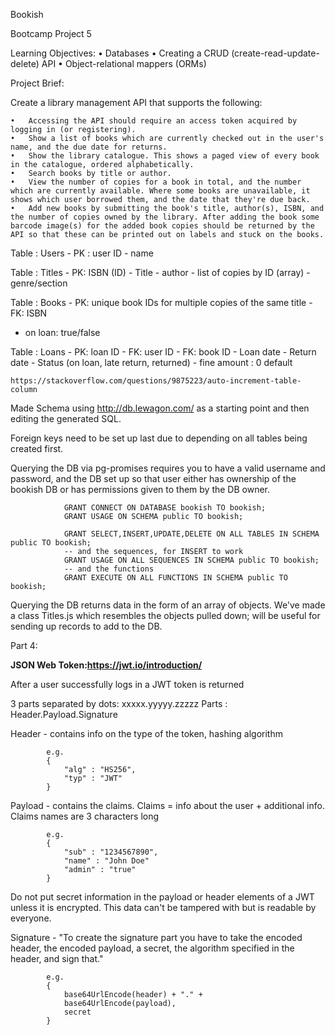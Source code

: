 Bookish

Bootcamp Project 5

Learning Objectives:
	•	Databases
	•	Creating a CRUD (create-read-update-delete) API
	•	Object-relational mappers (ORMs)


Project Brief:

Create a library management API that supports the following:

	•	Accessing the API should require an access token acquired by logging in (or registering).
	•	Show a list of books which are currently checked out in the user's name, and the due date for returns.
	•	Show the library catalogue. This shows a paged view of every book in the catalogue, ordered alphabetically.
	•	Search books by title or author.
	•	View the number of copies for a book in total, and the number which are currently available. Where some books are unavailable, it shows which user borrowed them, and the date that they're due back.
	•	Add new books by submitting the book's title, author(s), ISBN, and the number of copies owned by the library. After adding the book some barcode image(s) for the added book copies should be returned by the API so that these can be printed out on labels and stuck on the books.


Table : Users
	- PK : user ID
	- name

Table : Titles
 	- PK: ISBN (ID)
	- Title
	- author
	- list of copies by ID (array)
	- genre/section

Table : Books
	- PK: unique book IDs for multiple copies of the same title
	- FK: ISBN
  - on loan: true/false

Table : Loans
	- PK: loan ID
	- FK: user ID
	- FK: book ID
	- Loan date
	- Return date
	- Status (on loan, late return, returned)
	- fine amount : 0 default




	https://stackoverflow.com/questions/9875223/auto-increment-table-column


Made Schema using http://db.lewagon.com/ as a starting point and then editing the generated SQL.

Foreign keys need to be set up last due to depending on all tables being created first.

Querying the DB via pg-promises requires you to have a valid username and password, and the DB set up so that user either has ownership of the bookish DB or has permissions given to them by the DB owner.

				GRANT CONNECT ON DATABASE bookish TO bookish;
				GRANT USAGE ON SCHEMA public TO bookish;

				GRANT SELECT,INSERT,UPDATE,DELETE ON ALL TABLES IN SCHEMA public TO bookish;
				-- and the sequences, for INSERT to work
				GRANT USAGE ON ALL SEQUENCES IN SCHEMA public TO bookish;
				-- and the functions
				GRANT EXECUTE ON ALL FUNCTIONS IN SCHEMA public TO bookish;

Querying the DB returns data in the form of an array of objects. We've made a class Titles.js which resembles the objects pulled down; will be useful for sending up records to add to the DB.



Part 4:

**JSON Web Token:https://jwt.io/introduction/**

After a user successfully logs in a JWT token is returned


3 parts separated by dots: xxxxx.yyyyy.zzzzz
Parts : Header.Payload.Signature

Header - contains info on the type of the token, hashing algorithm

			e.g.
			{
				"alg" : "HS256",
				"typ" : "JWT"
			}

Payload - contains the claims.
					Claims = info about the user + additional info.
					Claims names are 3 characters long

			e.g.
			{
				"sub" : "1234567890",
				"name" : "John Doe"
				"admin" : "true"
			}

Do not put secret information in the payload or header elements of a JWT unless it is encrypted. This data can't be tampered with but is readable by everyone.

Signature - "To create the signature part you have to take the encoded header, the encoded payload, a secret, the algorithm specified in the header, and sign that."

			e.g.
			{
				base64UrlEncode(header) + "." +
				base64UrlEncode(payload),
				secret
			}
